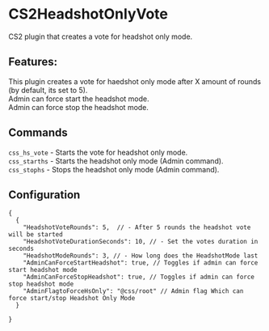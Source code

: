 # CS2HeadshotOnlyVote
CS2 plugin that creates a vote for headshot only mode.

## Features:
This plugin creates a vote for haedshot only mode after X amount of rounds (by default, its set to 5). <br>
Admin can force start the headshot mode.<br>
Admin can force stop the headshot mode.

## Commands
`css_hs_vote` - Starts the vote for headshot only mode.<br>
`css_starths` - Starts the headshot only mode (Admin command).<br>
`css_stophs` - Stops the headshot only mode (Admin command).

## Configuration
```
{
  {
    "HeadshotVoteRounds": 5,  // - After 5 rounds the headshot vote will be started
    "HeadshotVoteDurationSeconds": 10, // - Set the votes duration in seconds
    "HeadshotModeRounds": 3, // - How long does the HeadshotMode last
    "AdminCanForceStartHeadshot": true, // Toggles if admin can force start headshot mode
    "AdminCanForceStopHeadshot": true, // Toggles if admin can force stop headshot mode
    "AdminFlagtoForceHsOnly": "@css/root" // Admin flag Which can force start/stop Headshot Only Mode 
  }

}
```



